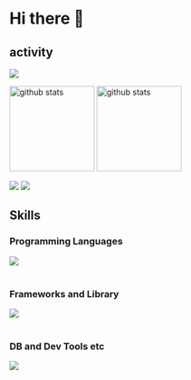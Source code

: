 # Hi there 🙌
## activity

<p align="left">
<a href="https://github.com/ryo-ma/github-profile-trophy"><img src="https://github-profile-trophy.vercel.app/api?username=xx-mikusan-xx&title=Commit,Experience,Followers,PullRequest,Repositories&theme=onedark" /></a>
</p>

<p align="left">
  <a href="https://github.com/anuraghazra/github-readme-stats"><img alt="github stats" height="150px" src="https://github-readme-stats.vercel.app/api?username=xx-mikusan-xx&count_private=true&show_icons=true&custom_title=GitHub%20Stats&hide_border=true&theme=transparent" /></a>
  <a href="https://github.com/DenverCoder1/github-readme-streak-stats"><img alt="github stats" height="150px" src="https://github-readme-streak-stats.herokuapp.com/?user=xx-mikusan-xx&theme=transparent&hide_border=true" /></a>
</p>

[![](http://github-profile-summary-cards.vercel.app/api/cards/profile-details?username=xx-mikusan-xx&theme=transparent)](https://github.com/vn7n24fzkq/github-profile-summary-cards)
[![](https://github-readme-activity-graph.vercel.app/graph?username=xx-mikusan-xx&theme=github-dark-dimmed&custom_title=Contribution%20Graph%20in%20the%20last%2031%20days&hide_border=true)](https://github.com/Ashutosh00710/github-readme-activity-graph)

## Skills
### Programming Languages

<img src="https://skillicons.dev/icons?i=html,css,js,typescript,python,php,java,c," /> <br /><br />

### Frameworks and Library

<img src="https://skillicons.dev/icons?i=react,next,nodejs,wordpress" /> <br /><br />

### DB and Dev Tools etc

<img src="https://skillicons.dev/icons?i=mysql,postgresql,docker,git,github,vscode,linux,nginx" /> <br /><br />

